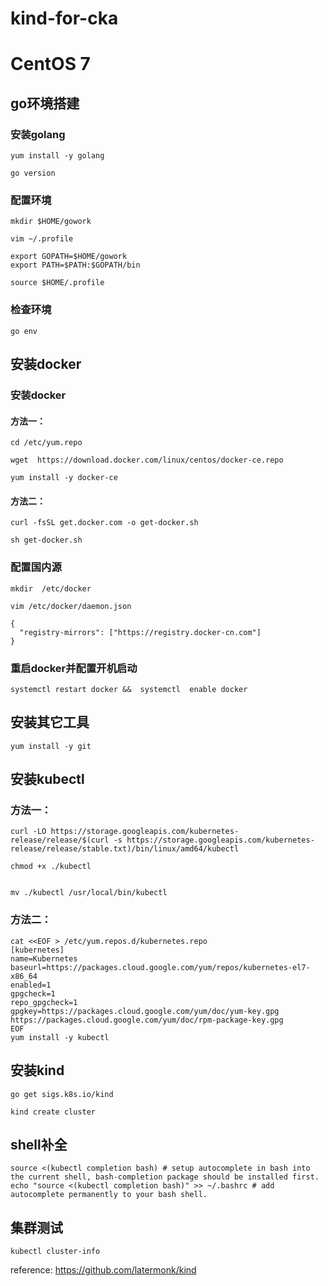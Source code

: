 # kind-for-cka


#  CentOS 7

##  go环境搭建

### 安装golang
```
yum install -y golang

go version

```

###  配置环境


```
mkdir $HOME/gowork

vim ~/.profile

export GOPATH=$HOME/gowork 
export PATH=$PATH:$GOPATH/bin

source $HOME/.profile

```
###  检查环境


```
go env
```
##  安装docker

###  安装docker
####  方法一：

```
cd /etc/yum.repo

wget  https://download.docker.com/linux/centos/docker-ce.repo

yum install -y docker-ce
```
####  方法二：
```
curl -fsSL get.docker.com -o get-docker.sh

sh get-docker.sh
```

###  配置国内源

```
mkdir  /etc/docker

vim /etc/docker/daemon.json

```


```
{
  "registry-mirrors": ["https://registry.docker-cn.com"]
}
```


###  重启docker并配置开机启动
```
systemctl restart docker &&  systemctl  enable docker 
```


##  安装其它工具


```
yum install -y git
```

## 安装kubectl

###  方法一：

```
curl -LO https://storage.googleapis.com/kubernetes-release/release/$(curl -s https://storage.googleapis.com/kubernetes-release/release/stable.txt)/bin/linux/amd64/kubectl

chmod +x ./kubectl


mv ./kubectl /usr/local/bin/kubectl

```


###  方法二：

```
cat <<EOF > /etc/yum.repos.d/kubernetes.repo
[kubernetes]
name=Kubernetes
baseurl=https://packages.cloud.google.com/yum/repos/kubernetes-el7-x86_64
enabled=1
gpgcheck=1
repo_gpgcheck=1
gpgkey=https://packages.cloud.google.com/yum/doc/yum-key.gpg https://packages.cloud.google.com/yum/doc/rpm-package-key.gpg
EOF
yum install -y kubectl
```

##  安装kind

```
go get sigs.k8s.io/kind 

kind create cluster
```

##  shell补全


```
source <(kubectl completion bash) # setup autocomplete in bash into the current shell, bash-completion package should be installed first.
echo "source <(kubectl completion bash)" >> ~/.bashrc # add autocomplete permanently to your bash shell.
```

##  集群测试


```
kubectl cluster-info
```




reference:
https://github.com/latermonk/kind






